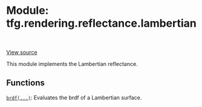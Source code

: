<div itemscope itemtype="http://developers.google.com/ReferenceObject">
<meta itemprop="name" content="tfg.rendering.reflectance.lambertian" />
<meta itemprop="path" content="Stable" />
</div>

# Module: tfg.rendering.reflectance.lambertian

<table class="tfo-notebook-buttons tfo-api" align="left">
</table>

<a target="_blank" href="https://github.com/tensorflow/graphics/blob/master/tensorflow_graphics/rendering/reflectance/lambertian.py">View
source</a>

This module implements the Lambertian reflectance.

<!-- Placeholder for "Used in" -->


## Functions

[`brdf(...)`](../../../tfg/rendering/reflectance/lambertian/brdf.md): Evaluates the brdf of a Lambertian surface.

